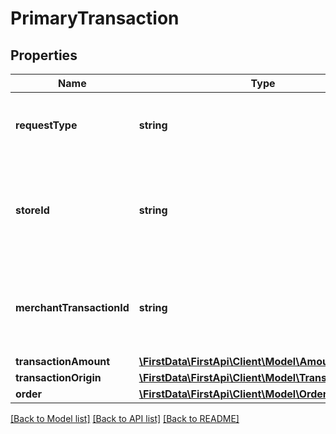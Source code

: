 # PrimaryTransaction

## Properties
Name | Type | Description | Notes
------------ | ------------- | ------------- | -------------
**requestType** | **string** | Object name of the primary transaction request. | 
**storeId** | **string** | An optional outlet ID for clients that support multiple stores in the same app. | [optional] 
**merchantTransactionId** | **string** | The unique merchant transaction ID from the request header, if supplied. | [optional] 
**transactionAmount** | [**\FirstData\FirstApi\Client\Model\Amount**](Amount.md) |  | 
**transactionOrigin** | [**\FirstData\FirstApi\Client\Model\TransactionOrigin**](TransactionOrigin.md) |  | [optional] 
**order** | [**\FirstData\FirstApi\Client\Model\Order**](Order.md) |  | [optional] 

[[Back to Model list]](../README.md#documentation-for-models) [[Back to API list]](../README.md#documentation-for-api-endpoints) [[Back to README]](../README.md)


